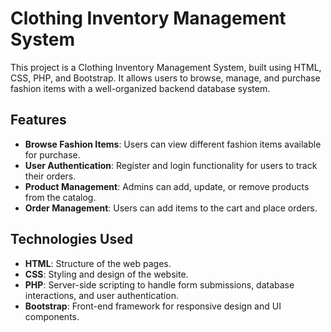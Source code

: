 # Clothing Inventory Management System

This project is a Clothing Inventory Management System, built using HTML, CSS, PHP, and Bootstrap. It allows users to browse, manage, and purchase fashion items with a well-organized backend database system.

## Features

- **Browse Fashion Items**: Users can view different fashion items available for purchase.
- **User Authentication**: Register and login functionality for users to track their orders.
- **Product Management**: Admins can add, update, or remove products from the catalog.
- **Order Management**: Users can add items to the cart and place orders.

## Technologies Used

- **HTML**: Structure of the web pages.
- **CSS**: Styling and design of the website.
- **PHP**: Server-side scripting to handle form submissions, database interactions, and user authentication.
- **Bootstrap**: Front-end framework for responsive design and UI components.
